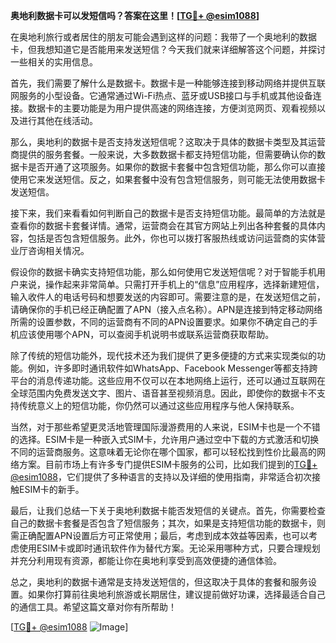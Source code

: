 **奥地利数据卡可以发短信吗？答案在这里！[[TG💪+ @esim1088](https://t.me/s/esim1088)]**

在奥地利旅行或者居住的朋友可能会遇到这样的问题：我带了一个奥地利的数据卡，但我想知道它是否能用来发送短信？今天我们就来详细解答这个问题，并探讨一些相关的实用信息。

首先，我们需要了解什么是数据卡。数据卡是一种能够连接到移动网络并提供互联网服务的小型设备。它通常通过Wi-Fi热点、蓝牙或USB接口与手机或其他设备连接。数据卡的主要功能是为用户提供高速的网络连接，方便浏览网页、观看视频以及进行其他在线活动。

那么，奥地利的数据卡是否支持发送短信呢？这取决于具体的数据卡类型及其运营商提供的服务套餐。一般来说，大多数数据卡都支持短信功能，但需要确认你的数据卡是否开通了这项服务。如果你的数据卡套餐中包含短信功能，那么你可以直接使用它来发送短信。反之，如果套餐中没有包含短信服务，则可能无法使用数据卡发送短信。

接下来，我们来看看如何判断自己的数据卡是否支持短信功能。最简单的方法就是查看你的数据卡套餐详情。通常，运营商会在其官方网站上列出各种套餐的具体内容，包括是否包含短信服务。此外，你也可以拨打客服热线或访问运营商的实体营业厅咨询相关情况。

假设你的数据卡确实支持短信功能，那么如何使用它发送短信呢？对于智能手机用户来说，操作起来非常简单。只需打开手机上的“信息”应用程序，选择新建短信，输入收件人的电话号码和想要发送的内容即可。需要注意的是，在发送短信之前，请确保你的手机已经正确配置了APN（接入点名称）。APN是连接到特定移动网络所需的设置参数，不同的运营商有不同的APN设置要求。如果你不确定自己的手机应该使用哪个APN，可以查阅手机说明书或联系运营商获取帮助。

除了传统的短信功能外，现代技术还为我们提供了更多便捷的方式来实现类似的功能。例如，许多即时通讯软件如WhatsApp、Facebook Messenger等都支持跨平台的消息传递功能。这些应用不仅可以在本地网络上运行，还可以通过互联网在全球范围内免费发送文字、图片、语音甚至视频消息。因此，即使你的数据卡不支持传统意义上的短信功能，你仍然可以通过这些应用程序与他人保持联系。

当然，对于那些希望更灵活地管理国际漫游费用的人来说，ESIM卡也是一个不错的选择。ESIM卡是一种嵌入式SIM卡，允许用户通过空中下载的方式激活和切换不同的运营商服务。这意味着无论你在哪个国家，都可以轻松找到性价比最高的网络方案。目前市场上有许多专门提供ESIM卡服务的公司，比如我们提到的[TG💪+ @esim1088](https://t.me/s/esim1088)，它们提供了多种语言的支持以及详细的使用指南，非常适合初次接触ESIM卡的新手。

最后，让我们总结一下关于奥地利数据卡能否发短信的关键点。首先，你需要检查自己的数据卡套餐是否包含了短信服务；其次，如果是支持短信功能的数据卡，则需正确配置APN设置后方可正常使用；最后，考虑到成本效益等因素，也可以考虑使用ESIM卡或即时通讯软件作为替代方案。无论采用哪种方式，只要合理规划并充分利用现有资源，都能让你在奥地利享受到高效便捷的通信体验。

总之，奥地利的数据卡通常是支持发送短信的，但这取决于具体的套餐和服务设置。如果你打算前往奥地利旅游或长期居住，建议提前做好功课，选择最适合自己的通信工具。希望这篇文章对你有所帮助！

[[TG💪+ @esim1088](https://t.me/s/esim1088) ![Image](https://i.postimg.cc/4NQfJmqS/Snipaste-2025-05-13-00-14-12.png)]